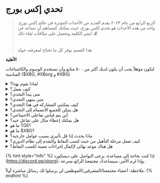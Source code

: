 # تحدي إكس بورج

> الربع الرابع من عام ٢٠٢٣ يقدم العديد من الأحداث المؤثرة في عالم إكس بورج. واحد من هذه الأحداث هو تحدي إكس بورج، حيث يمكنك كمساهم أن تساعد في نشر الكلمة وتحصل على مكافآت لقاء ذلك! 💰
>
> \
> هذا القسم يوفر كل ما تحتاج لمعرفته حوله.

**الأهلية**

لتكون مؤهلاً يجب أن يكون لديك أكثر من ٥٠٠ متابع وأن تستخدم الوسوم والكاشتاجات المناسبة ($XBG, #XBorg و #XBG)

<details>

<summary>لماذا نقوم بهذا؟</summary>

هدفنا هو رفع الوعي حول إكس بورج مع إبراز مجتمعنا الرائع ومنتجاتنا وعملتنا. تنظيم مسابقة هو الطريقة التي اخترناها لتعزيز تجربة ممتعة وتعاونية.

</details>

<details>

<summary>كيف يعمل؟</summary>

شارك بشكل واسع مع الالتزام بـ[القواعد](rules.md) واتباع أفضل الممارسات (رابط إلى أفضل الممارسات). ستتراكم لك النقاط بناءً على تأثير مشاركتك، وكلما كنت أكثر مهارة في تحقيق ذلك، كانت المكافآت التي يمكنك ويمكن لفريقك الحصول عليها أكبر.

</details>

<details>

<summary>متى يبدأ التحدي؟</summary>

الأول من أكتوبر ٢٠٢٣.

</details>

<details>

<summary>متى ينتهي التحدي؟</summary>

سينتهي التحدي بعد أسبوعين من حدث توليد العملة (TGE)، وسيتم الإعلان عن التاريخ المحدد في وقت لاحق.

</details>

<details>

<summary>كيف يمكنني المشاركة في هذا التحدي؟</summary>

بعد تحقيق شرط وجود أكثر من ٥٠٠ متابع على تويتر، سيتم تعيين النقاط بناءً على تصنيف تأثيرك اليومي في مشاركات مؤثري إكس بورج على LunarCrush. تذكر أن تشمل #XBorg، $XBG، أو #XBG في تغريداتك للتعرف الدقيق.

</details>

<details>

<summary>هل يمكن للجميع الانضمام إلى التحدي؟</summary>

التحدي مفتوح للجميع، ولكن سيتم احتساب نقاطك فقط إذا كان لديك على الأقل ٥٠٠ متابع على تويتر.

</details>

<details>

<summary>أين يتم قياس تفاعلي الاجتماعي؟</summary>

تحصل LunarCrush على البيانات مباشرةً من تويتر، مما يمكننا من استخراج وتحليل هذه المعلومات. ونتيجة لذلك، نركز حصريًا على قياس تفاعلك على تويتر. يرجى العلم أن التفاعلات على منصات اجتماعية أخرى لا يتم أخذها في الاعتبار. لمزيد من الإطلاع، قم بزيارة [https://lunarcrush.com/faq.](https://lunarcrush.com/faq.)

</details>

<details>

<summary>هل يمكنك إعطاء مثال على تفاعل جيد؟</summary>

التفاعل الفعال يتضمن إنشاء محتوى جذاب باستخدام الوسوم والكاشتاجات والإيموجي. لمزيد من التوجيه، يمكنك الرجوع إلى دليل أفضل الممارسات الشامل: {LINK}

</details>

<details>

<summary>ما هو TGE؟</summary>

TGE هو اختصار لـ "حدث توليد العملة"، وهو مصطلح يستخدم بشكل أساسي في قطاعات البلوكتشين والعملات المشفرة.

**ماذا يحدث خلال TGE؟**

يتضمن TGE إنشاء وتوزيع عملة مشفرة جديدة أو رمز إلى المشاركين المبكرين، عادةً لجمع الأموال لمشروع جديد. يتضمن هذا العملية تخصيص الشركة أو المنظمة الصادرة لعدد محدد من الرموز للداعمين أو المستثمرين الأوائل.

**كيف يختلف TGE عن ICO؟**

بينما يعتبر كل من TGE و ICO (العرض الأولي للعملة) طرقًا لجمع الأموال باستخدام الرموز، أحيانًا يتم استخدام المصطلحين بالتبادل. ومع ذلك، يفضل الخبراء في الصناعة غالبًا "TGE" لأنه يبرز توليد وتوزيع الرموز، بدلاً من جانب "العرض" أو البيع.

</details>

<details>

<summary>ما هو $XBG؟</summary>

[$XBG](../../06-or-token/xbg.md) هو رمز رقمي مرتبط بمشروع إكس بورج.

</details>

<details>

<summary>ماذا يحدث إذا قل تأثيري بسبب عوامل خارجية؟</summary>

إذا لم تحافظ على تفاعلك أو تزيده، سينخفض تصنيفك كمؤثر، مما يؤدي إلى حصولك على نقاط يومية أقل. ومع ذلك، النقاط التي حصلت عليها بالفعل لا تضيع.

</details>

<details>

<summary>كيف تعمل مرحلة التأهيل من حيث كسب النقاط والتقدم إلى نظام الدوري؟</summary>

خلال مراحل التأهيل، يجمع المشاركون نقاطًا يومية ويصعدون في ترتيب الصدارة. سنحتفظ بلقطة ترتيب نهائية من كل من مرحلة التأهيل الأولى والثانية. بعد ذلك، بناءً على العدد الإجمالي للمشاركين ونجاح الأهداف الجماعية، سيتم توفير مقاعد في دوريات مختلفة. سيتم بعد ذلك دعوة أفضل الأداء من كل مرحلة تأهيل للانضمام إلى الدوري الأكثر ملاءمة بناءً على مستوى مهاراتهم.

من خلال هذه الدوريات، ستبدأ الموسم الافتتاحي، والذي يحمل معه مكافآت لا يمكن تجاهلها. هذا يمثل بداية اللعبة الحقيقية. بالإضافة إلى المكافآت الكبيرة، يجب أن تكون التأهل هدفًا أساسيًا للكثيرين خلال مراحل التأهيل.

</details>

<details>

<summary>هل هناك موعد نهائي لإكمال إجراءات معينة لكسب النقاط؟</summary>

نعم، هناك مواعيد نهائية لكسب النقاط بناءً على مراحل اللعبة. هناك مرحلتان تأهيليتان، يليهما إطلاق [الدوريات](scoring/leagues.md). خلال كل مرحلة، لدى المشاركين حتى النهاية لتجميع أقصى عدد من النقاط وتأمين موقعهم على [لوحة الصدارة](scoring/leaderboard.md). بمجرد إطلاق الدوريات، تعمل اللعبة على أساس موسمي.

بالإضافة إلى ذلك، تُكتسب النقاط يوميًا، ويتم استخراج البيانات من واجهة برمجة تطبيقات [LunarCrush](scoring/lunarcrush.md) كل مساء قبل منتصف الليل (UTC) لحساب النقاط. نظرًا للمسؤولية التقنية، قد تستغرق بعض البيانات ما يصل إلى ٤٨ ساعة لتظهر على [لوحة الصدارة](scoring/leaderboard.md).

</details>

{% hint style="info" %}
إذا كنت بحاجة إلى مساعدة، يرجى التواصل على ديسكورد (https://discord.gg/xborg)، وإذا لزم الأمر، سيساعدك مجتمعنا الرائع بسرعة.

ملاحظة: أعضاء مجتمعنا/المشرفين/الموظفين لن يرسلوا لك رسائل مباشرة أولاً.
{% endhint %}
